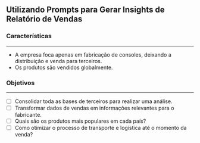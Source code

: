 ## Utilizando Prompts para Gerar Insights de Relatório de Vendas

### Características
---
- A empresa foca apenas em fabricação de consoles, deixando a distribuição e venda para terceiros.
- Os produtos são vendidos globalmente.

### Objetivos
---

- [ ] Consolidar toda as bases de terceiros para realizar uma análise.
- [ ] Transformar dados de vendas em informações relevantes para o fabricante.
- [ ] Quais são os produtos mais populares em cada país?
- [ ] Como otimizar o processo de transporte e logística até o momento da venda?
